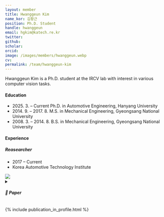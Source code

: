 ```yaml
---
layout: member
title: Hwanggeun Kim
name_kor: 김황근
position: Ph.D. Student
handle: hwanggeun
email: hgkim@katech.re.kr
twitter: 
github: 
scholar: 
orcid: 
image: /images/members/hwanggeun.webp
cv: 
permalink: /team/hwanggeun-kim
---
```


Hwanggeun Kim is a Ph.D. student at the IRCV lab with interest in various computer vision tasks.


#### Education

<ul class="chronological">
  <li><span>2025. 3. – Current</span> Ph.D. in Automotive Engineering, Hanyang University</li>
  <li><span>2014. 9. – 2017. 8.</span> M.S. in Mechanical Engineering, Gyeongsang National University</li>
  <li><span>2008. 3. – 2014. 8.</span> B.S. in Mechanical Engineering, Gyeongsang National University</li>
</ul>

#### Experience

<div class="twocols">
 <div>
  <h5>Reasearcher</h5>
  <ul class="chronological">
    <li>2017 – Current</li>
    <li>Korea Automotive Technology Institute</li>
  </ul>
 </div>
 <div>
  <img src="{{ site.url }}{{ site.baseurl }}/images/logopic/logo-katech.png" class="img-responsive" style="float: center" />
 </div> 
 <details><summary><h5>🔎 Paper</h5></summary>
  <ul class="chronological">
    <li>Development of Component Modules for an Integrated Video Surveillance System for EV Automatic Charging", <span style="font-weight: bold;">Hwanggeun Kim</span>, Jeonghwan Gil, Somyoung Choi, Chanho Lee, and Chulsoo Kim, IEEE Conference on Intelligent Transportation Systems (ITSC), 2024</li>
    
  </ul>
  </details>

</div>

{% include publication_in_profile.html %}
